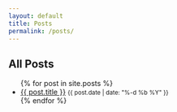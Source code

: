 ```yaml
---
layout: default
title: Posts
permalink: /posts/
---
```


<h2>All Posts</h2>
<ul class="list">
  {% for post in site.posts %}
    <li>
      <a href="{{ post.url | relative_url }}">{{ post.title }}</a>
      <small>{{ post.date | date: "%-d %b %Y" }}</small>
    </li>
  {% endfor %}
</ul>